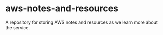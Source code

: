 # aws-notes-and-resources
A repository for storing AWS notes and resources as we learn more about the service.
